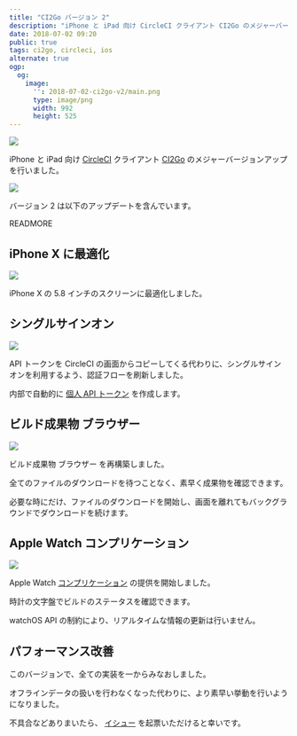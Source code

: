 ```yaml
---
title: "CI2Go バージョン 2"
description: "iPhone と iPad 向け CircleCI クライアント CI2Go のメジャーバージョンアップを行いました。"
date: 2018-07-02 09:20
public: true
tags: ci2go, circleci, ios
alternate: true
ogp:
  og:
    image:
      '': 2018-07-02-ci2go-v2/main.png
      type: image/png
      width: 992
      height: 525
---
```


![](images/2018-07-02-ci2go-v2/main.png)

iPhone と iPad 向け [CircleCI] クライアント  [CI2Go] のメジャーバージョンアップを行いました。

[![](images/appstore.svg)][AppStore]

バージョン 2 は以下のアップデートを含んでいます。

READMORE

## iPhone X に最適化

![](images/2018-07-02-ci2go-v2/iphonex.png)

iPhone X の 5.8 インチのスクリーンに最適化しました。

## シングルサインオン

![](images/2018-07-02-ci2go-v2/sso.gif)

API トークンを CircleCI の画面からコピーしてくる代わりに、シングルサインオンを利用するよう、認証フローを刷新しました。

内部で自動的に [個人 API トークン] を作成します。

## ビルド成果物 ブラウザー

![](images/2018-07-02-ci2go-v2/artifacts.gif)

ビルド成果物 ブラウザー を再構築しました。

全てのファイルのダウンロードを待つことなく、素早く成果物を確認できます。

必要な時にだけ、ファイルのダウンロードを開始し、画面を離れてもバックグラウンドでダウンロードを続けます。

## Apple Watch コンプリケーション

![](images/2018-07-02-ci2go-v2/watch.png)

Apple Watch [コンプリケーション] の提供を開始しました。

時計の文字盤でビルドのステータスを確認できます。

watchOS API の制約により、リアルタイムな情報の更新は行いません。

## パフォーマンス改善

このバージョンで、全ての実装を一からみなおしました。

オフラインデータの扱いを行わなくなった代わりに、より素早い挙動を行いようになりました。

不具合などありまいたら、 [イシュー] を起票いただけると幸いです。

[CI2Go]: https://itunes.apple.com/app/id940028427?mt=8
[AppStore]: https://itunes.apple.com/app/id940028427?mt=8
[CircleCI]: https://circleci.com
[イシュー]: https://github.com/ngs/ci2go/issues/new
[個人 API トークン]: https://circleci.com/docs/2.0/managing-api-tokens/
[コンプリケーション]: https://support.apple.com/ja-jp/ht205536
